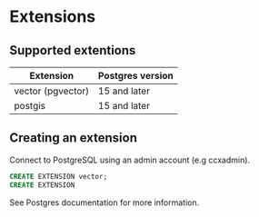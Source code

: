 # Extensions

## Supported extentions

| Extension         | Postgres version |
| ----------------- | ---------------- |
| vector (pgvector) | 15 and later     |
| postgis           | 15 and later     |

## Creating an extension

Connect to PostgreSQL using an admin account (e.g ccxadmin).

```sql
CREATE EXTENSION vector;
CREATE EXTENSION
```

See Postgres documentation for more information.
